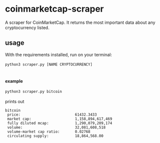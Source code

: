# coinmarketcap-scraper
A scraper for CoinMarketCap. It returns the most important data about any cryptocurrency listed.

## usage
With the requirements installed, run on your terminal: <br /><br />
`python3 scraper.py [NAME CRYPTOCURRENCY]`
#
#### example
`python3 scraper.py bitcoin`<br /><br />
prints out 
```
bitcoin
 price:                         61432.3433 
 market cap:                    1,158,894,617,469 
 fully diluted mcap:            1,290,079,209,174 
 volume:                        32,081,608,518 
 volume-market cap ratio:       0.02768 
 circulating supply:            18,864,568.00 
```

